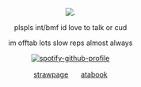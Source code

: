 <p align="center"

![.](https://komarev.com/ghpvc/?username=itarinn&color=3d3635&label=people)









<p align="center"


plspls int/bmf id love to talk or cud

<p align="center"

im offtab lots slow reps almost always

<p align="center"
  
[![spotify-github-profile](https://spotify-github-profile.kittinanx.com/api/view?uid=i0mugqlri8nxttys5nmkb6haj&cover_image=true&theme=natemoo-re&show_offline=true&background_color=121212&interchange=true&bar_color=52474d&bar_color_cover=false)](https://github.com/kittinan/spotify-github-profile)



<p align="center"





<p align="center"
  


[strawpage](https://angelshots.straw.page/)ㅤㅤ[atabook](https://5pawn.atabook.org/)
</p

